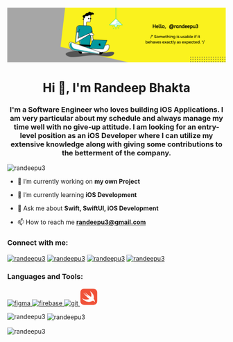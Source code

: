 ![logo](https://github.com/randeepu3/randeepu3/blob/main/Github%20Banner.png)
<h1 align="center">Hi 👋, I'm Randeep Bhakta</h1>
<h3 align="center">I'm a Software Engineer who loves building iOS Applications. I am very particular about my schedule and always manage my time well with no give-up attitude. I am looking for an entry-level position as an iOS Developer where I can utilize my extensive knowledge along with giving some contributions to the betterment of the company.</h3>

<p align="left"> <img src="https://komarev.com/ghpvc/?username=randeepu3&label=Profile%20views&color=0e75b6&style=flat" alt="randeepu3" /> </p>

- 🔭 I’m currently working on **my own Project**

- 🌱 I’m currently learning **iOS Development**

- 💬 Ask me about **Swift, SwiftUI, iOS Development**

- 📫 How to reach me **randeepu3@gmail.com**

<h3 align="left">Connect with me:</h3>
<p align="left">
<a href="https://twitter.com/randeepu3" target="blank"><img align="center" src="https://raw.githubusercontent.com/rahuldkjain/github-profile-readme-generator/master/src/images/icons/Social/twitter.svg" alt="randeepu3" height="30" width="40" /></a>
<a href="https://linkedin.com/in/randeepu3" target="blank"><img align="center" src="https://raw.githubusercontent.com/rahuldkjain/github-profile-readme-generator/master/src/images/icons/Social/linked-in-alt.svg" alt="randeepu3" height="30" width="40" /></a>
<a href="https://www.youtube.com/c/randeepu3" target="blank"><img align="center" src="https://raw.githubusercontent.com/rahuldkjain/github-profile-readme-generator/master/src/images/icons/Social/youtube.svg" alt="randeepu3" height="30" width="40" /></a>
<a href="https://www.leetcode.com/randeepu3" target="blank"><img align="center" src="https://raw.githubusercontent.com/rahuldkjain/github-profile-readme-generator/master/src/images/icons/Social/leet-code.svg" alt="randeepu3" height="30" width="40" /></a>
</p>

<h3 align="left">Languages and Tools:</h3>
<p align="left"> <a href="https://www.figma.com/" target="_blank" rel="noreferrer"> <img src="https://www.vectorlogo.zone/logos/figma/figma-icon.svg" alt="figma" width="40" height="40"/> </a> <a href="https://firebase.google.com/" target="_blank" rel="noreferrer"> <img src="https://www.vectorlogo.zone/logos/firebase/firebase-icon.svg" alt="firebase" width="40" height="40"/> </a> <a href="https://git-scm.com/" target="_blank" rel="noreferrer"> <img src="https://www.vectorlogo.zone/logos/git-scm/git-scm-icon.svg" alt="git" width="40" height="40"/> </a> <a href="https://developer.apple.com/swift/" target="_blank" rel="noreferrer"> <img src="https://raw.githubusercontent.com/devicons/devicon/master/icons/swift/swift-original.svg" alt="swift" width="40" height="40"/> </a> </p>

<p><img align="left" src="https://github-readme-stats.vercel.app/api/top-langs?username=randeepu3&show_icons=true&locale=en&layout=compact" alt="randeepu3" /></p>

<p>&nbsp;<img align="center" src="https://github-readme-stats.vercel.app/api?username=randeepu3&show_icons=true&locale=en" alt="randeepu3" /></p>

<p><img align="center" src="https://github-readme-streak-stats.herokuapp.com/?user=randeepu3&" alt="randeepu3" /></p>
